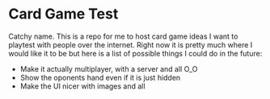 # Card Game Test
Catchy name. This is a repo for me to host card game ideas I want to playtest with people over the internet. Right now it is pretty much where I would like it to be but here is a list of possible things I could do in the future:
- Make it actually multiplayer, with a server and all O_O
- Show the oponents hand even if it is just hidden
- Make the UI nicer with images and all
